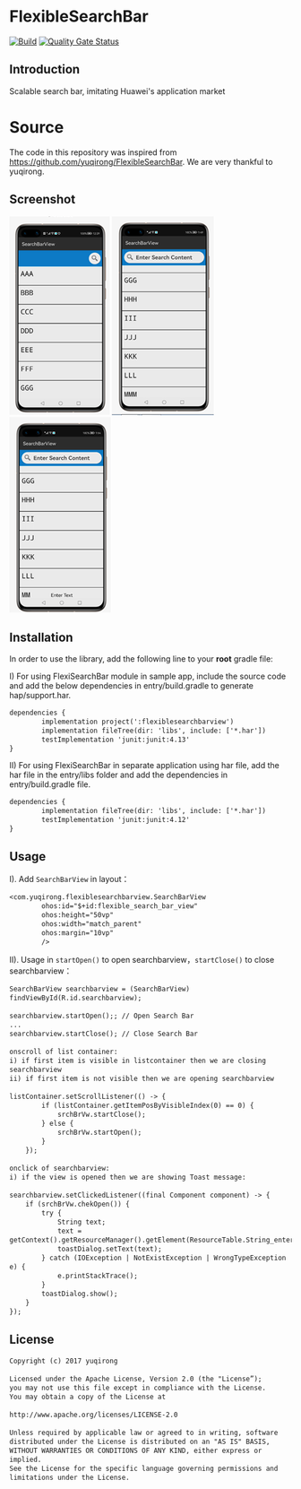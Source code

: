 FlexibleSearchBar
=================
[![Build](https://github.com/applibgroup/FlexibleSearchBar/actions/workflows/main.yml/badge.svg)](https://github.com/applibgroup/FlexibleSearchBar/actions/workflows/main.yml)
[![Quality Gate Status](https://sonarcloud.io/api/project_badges/measure?project=applibgroup_FlexibleSearchBar&metric=alert_status)](https://sonarcloud.io/dashboard?id=applibgroup_FlexibleSearchBar)

Introduction
------------
Scalable search bar, imitating Huawei's application market

# Source

The code in this repository was inspired from https://github.com/yuqirong/FlexibleSearchBar. We are very thankful to yuqirong.

Screenshot
----------
![screenshot](/screenshot/1.PNG)
![screenshot](/screenshot/2.PNG)
![screenshot](/screenshot/3.PNG)

## Installation

In order to use the library, add the following line to your **root** gradle file:

I) For using FlexiSearchBar module in sample app, include the source code and add the below dependencies in entry/build.gradle to generate hap/support.har.
```
dependencies {
        implementation project(':flexiblesearchbarview')
        implementation fileTree(dir: 'libs', include: ['*.har'])
        testImplementation 'junit:junit:4.13'
}
```
II) For using FlexiSearchBar in separate application using har file, add the har file in the entry/libs folder and add the dependencies in entry/build.gradle file.
```
dependencies {
        implementation fileTree(dir: 'libs', include: ['*.har'])
        testImplementation 'junit:junit:4.12'
}
```

Usage
-----
I). Add `SearchBarView` in layout：

	<com.yuqirong.flexiblesearchbarview.SearchBarView
            ohos:id="$+id:flexible_search_bar_view"
            ohos:height="50vp"
            ohos:width="match_parent"
            ohos:margin="10vp"
            />


II). Usage in `startOpen()` to open searchbarview，`startClose()` to close searchbarview：

	
	SearchBarView searchbarview = (SearchBarView) findViewById(R.id.searchbarview);

	searchbarview.startOpen();; // Open Search Bar
	...
	searchbarview.startClose(); // Close Search Bar
    
    onscroll of list container:
    i) if first item is visible in listcontainer then we are closing searchbarview
    ii) if first item is not visible then we are opening searchbarview
    
    listContainer.setScrollListener(() -> {
            if (listContainer.getItemPosByVisibleIndex(0) == 0) {
                srchBrVw.startClose(); 
            } else {
                srchBrVw.startOpen();
            }
        });
	
	onclick of searchbarview:
	i) if the view is opened then we are showing Toast message:
	  
	searchbarview.setClickedListener((final Component component) -> {
        if (srchBrVw.chekOpen()) {
            try {
                String text;
                text = getContext().getResourceManager().getElement(ResourceTable.String_enter_text).getString();
                toastDialog.setText(text);
            } catch (IOException | NotExistException | WrongTypeException e) {
                e.printStackTrace();
            }
            toastDialog.show();
        }
    });

License
-------
	Copyright (c) 2017 yuqirong 
	
	Licensed under the Apache License, Version 2.0 (the "License”);
	you may not use this file except in compliance with the License.
	You may obtain a copy of the License at
	
	http://www.apache.org/licenses/LICENSE-2.0
	
	Unless required by applicable law or agreed to in writing, software
	distributed under the License is distributed on an "AS IS" BASIS,
	WITHOUT WARRANTIES OR CONDITIONS OF ANY KIND, either express or implied.
	See the License for the specific language governing permissions and
	limitations under the License.